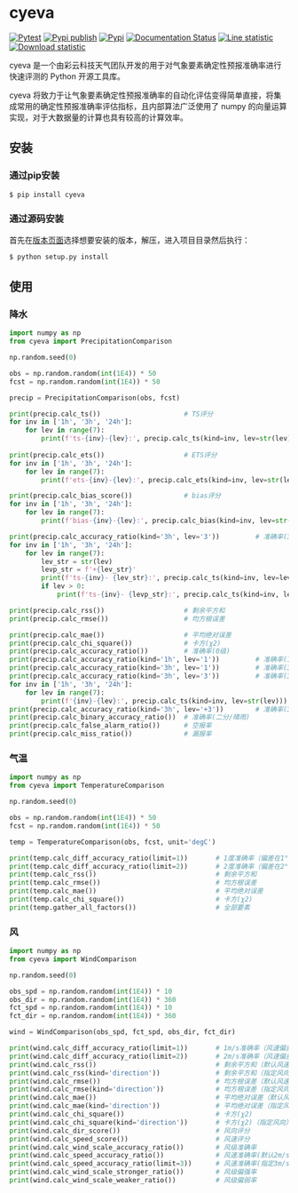 # cyeva

[![Pytest](https://github.com/caiyunapp/cyeva/actions/workflows/pytest.yml/badge.svg)](https://github.com/caiyunapp/cyeva/actions/workflows/pytest.yml)
[![Pypi publish](https://github.com/caiyunapp/cyeva/actions/workflows/pypi-publish.yml/badge.svg)](https://github.com/caiyunapp/cyeva/actions/workflows/pypi-publish.yml)
[![Pypi](https://badge.fury.io/py/cyeva.svg)](https://badge.fury.io/py/cyeva)
[![Documentation Status](https://readthedocs.org/projects/cyeva/badge/?version=latest)](https://cyeva.readthedocs.io/zh_CN/latest/?badge=latest)
[![Line statistic](https://tokei.rs/b1/github/caiyunapp/cyeva?category=lines)](https://github.com/caiyunapp/cyeva)
[![Download statistic](https://pepy.tech/badge/cyeva)](https://pepy.tech/project/cyeva)

cyeva 是一个由彩云科技天气团队开发的用于对气象要素确定性预报准确率进行快速评测的 Python 开源工具库。

cyeva 将致力于让气象要素确定性预报准确率的自动化评估变得简单直接，将集成常用的确定性预报准确率评估指标，且内部算法广泛使用了 numpy 的向量运算实现，对于大数据量的计算也具有较高的计算效率。

## 安装

### 通过pip安装

```bash
$ pip install cyeva
```

### 通过源码安装

首先在[版本页面](https://github.com/caiyunapp/cyeva/releases)选择想要安装的版本，解压，进入项目目录然后执行：

```bash
$ python setup.py install
```

## 使用

### 降水
```python
import numpy as np
from cyeva import PrecipitationComparison

np.random.seed(0)

obs = np.random.random(int(1E4)) * 50
fcst = np.random.random(int(1E4)) * 50

precip = PrecipitationComparison(obs, fcst)

print(precip.calc_ts())                     # TS评分
for inv in ['1h', '3h', '24h']:
    for lev in range(7):
        print(f'ts-{inv}-{lev}:', precip.calc_ts(kind=inv, lev=str(lev)))
    
print(precip.calc_ets())                    # ETS评分
for inv in ['1h', '3h', '24h']:
    for lev in range(7):
        print(f'ets-{inv}-{lev}:', precip.calc_ets(kind=inv, lev=str(lev)))

print(precip.calc_bias_score())             # bias评分
for inv in ['1h', '3h', '24h']:
    for lev in range(7):
        print(f'bias-{inv}-{lev}:', precip.calc_bias(kind=inv, lev=str(lev)))

print(precip.calc_accuracy_ratio(kind='3h', lev='3'))         # 准确率(3小时间隔3级/大雨)
for inv in ['1h', '3h', '24h']:
    for lev in range(7):
        lev_str = str(lev)
        levp_str = f'+{lev_str}'
        print(f'ts-{inv}- {lev_str}:', precip.calc_ts(kind=inv, lev=lev_str))
        if lev > 0:
            print(f'ts-{inv}- {levp_str}:', precip.calc_ts(kind=inv, lev=levp_str))

print(precip.calc_rss())                    # 剩余平方和
print(precip.calc_rmse())                   # 均方根误差

print(precip.calc_mae())                    # 平均绝对误差
print(precip.calc_chi_square())             # 卡方(χ2)
print(precip.calc_accuracy_ratio())         # 准确率(0级)
print(precip.calc_accuracy_ratio(kind='1h', lev='1'))         # 准确率(1小时间隔1级/小雨)
print(precip.calc_accuracy_ratio(kind='3h', lev='1'))         # 准确率(3小时间隔1级/小雨)
print(precip.calc_accuracy_ratio(kind='3h', lev='3'))         # 准确率(3小时间隔3级/大雨)
for inv in ['1h', '3h', '24h']:
    for lev in range(7):
        print(f'{inv}-{lev}:', precip.calc_ts(kind=inv, lev=str(lev)))
print(precip.calc_accuracy_ratio(kind='3h', lev='+3'))        # 准确率(3小时间隔累计3级/大雨)
print(precip.calc_binary_accuracy_ratio())  # 准确率(二分/晴雨)
print(precip.calc_false_alarm_ratio())      # 空报率
print(precip.calc_miss_ratio())             # 漏报率
```

### 气温
```python
import numpy as np
from cyeva import TemperatureComparison

np.random.seed(0)

obs = np.random.random(int(1E4)) * 50
fcst = np.random.random(int(1E4)) * 50

temp = TemperatureComparison(obs, fcst, unit='degC')

print(temp.calc_diff_accuracy_ratio(limit=1))       # 1度准确率（偏差在1°C以内）
print(temp.calc_diff_accuracy_ratio(limit=2))       # 2度准确率（偏差在2°C以内）
print(temp.calc_rss())                              # 剩余平方和
print(temp.calc_rmse())                             # 均方根误差
print(temp.calc_mae())                              # 平均绝对误差
print(temp.calc_chi_square())                       # 卡方(χ2)
print(temp.gather_all_factors())                    # 全部要素
```

### 风

```python
import numpy as np
from cyeva import WindComparison

np.random.seed(0)

obs_spd = np.random.random(int(1E4)) * 10
obs_dir = np.random.random(int(1E4)) * 360
fct_spd = np.random.random(int(1E4)) * 10
fct_dir = np.random.random(int(1E4)) * 360

wind = WindComparison(obs_spd, fct_spd, obs_dir, fct_dir)

print(wind.calc_diff_accuracy_ratio(limit=1))       # 1m/s准确率（风速偏差在1m/s以内）
print(wind.calc_diff_accuracy_ratio(limit=2))       # 2m/s准确率（风速偏差在2m/s以内）
print(wind.calc_rss())                              # 剩余平方和（默认风速）
print(wind.calc_rss(kind='direction'))              # 剩余平方和（指定风向）
print(wind.calc_rmse())                             # 均方根误差（默认风速）
print(wind.calc_rmse(kind='direction'))             # 均方根误差（指定风向）
print(wind.calc_mae())                              # 平均绝对误差（默认风速）
print(wind.calc_mae(kind='direction'))              # 平均绝对误差（指定风向）
print(wind.calc_chi_square())                       # 卡方(χ2)
print(wind.calc_chi_square(kind='direction'))       # 卡方(χ2)（指定风向）
print(wind.calc_dir_score())                        # 风向评分
print(wind.calc_speed_score())                      # 风速评分
print(wind.calc_wind_scale_accuracy_ratio())        # 风级准确率
print(wind.calc_speed_accuracy_ratio())             # 风速准确率(默认2m/s偏差以内)
print(wind.calc_speed_accuracy_ratio(limit=3))      # 风速准确率(指定3m/s偏差以内)
print(wind.calc_wind_scale_stronger_ratio())        # 风级偏强率
print(wind.calc_wind_scale_weaker_ratio())          # 风级偏弱率
```